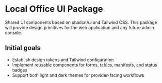 # Local Office UI Package

Shared UI components based on shadcn/ui and Tailwind CSS. This package will provide design primitives for the web application and any future admin console.

## Initial goals
- Establish design tokens and Tailwind configuration
- Implement reusable components for forms, tables, manifests, and status badges
- Support both light and dark themes for provider-facing workflows
